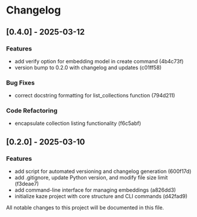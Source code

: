 # Changelog

## [0.4.0] - 2025-03-12

### Features

- add verify option for embedding model in create command (4b4c73f)
- version bump to 0.2.0 with changelog and updates (c01ff58)

### Bug Fixes

- correct docstring formatting for list_collections function (794d211)

### Code Refactoring

- encapsulate collection listing functionality (f6c5abf)

## [0.2.0] - 2025-03-10

### Features

- add script for automated versioning and changelog generation (600f17d)
- add .gitignore, update Python version, and modify file size limit (f3deae7)
- add command-line interface for managing embeddings (a826dd3)
- initialize kaze project with core structure and CLI commands (d42fad9)

All notable changes to this project will be documented in this file.

